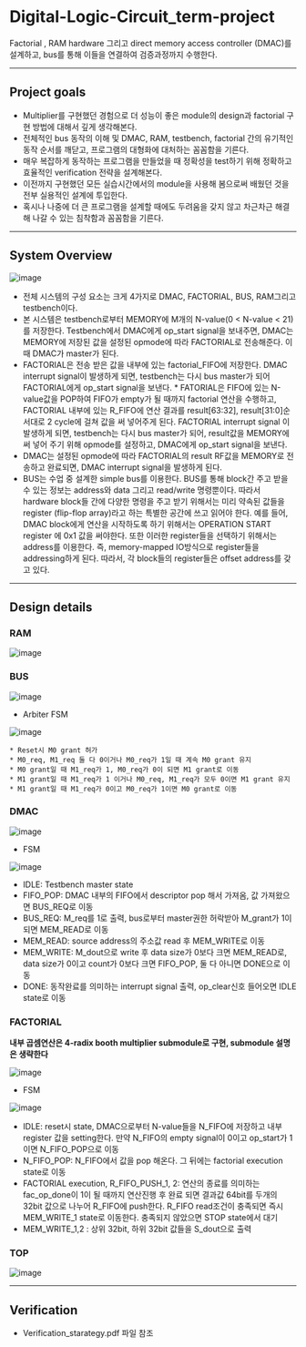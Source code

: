 # Digital-Logic-Circuit_term-project
Factorial , RAM hardware 그리고 direct memory access controller (DMAC)를 설계하고, bus를 통해 이들을 연결하여 검증과정까지 수행한다.

---

## Project goals
*	Multiplier를 구현했던 경험으로 더 성능이 좋은 module의 design과 factorial 구현 방법에 대해서 깊게 생각해본다.
*	전체적인 bus 동작의 이해 및 DMAC, RAM, testbench, factorial 간의 유기적인 동작 순서를 깨닫고, 프로그램의 대형화에 대처하는 꼼꼼함을 기른다.
*	매우 복잡하게 동작하는 프로그램을 만들었을 때 정확성을 test하기 위해 정확하고 효율적인 verification 전략을 설계해본다.
*	이전까지 구현했던 모든 실습시간에서의 module을 사용해 봄으로써 배웠던 것을 전부 실용적인 설계에 투입한다.
*	혹시나 나중에 더 큰 프로그램을 설계할 때에도 두려움을 갖지 않고 차근차근 해결해 나갈 수 있는 침착함과 꼼꼼함을 기른다.


---

## System Overview

![image](https://user-images.githubusercontent.com/67624104/118246400-e0aa6400-b4dc-11eb-8985-a2166ba9803f.png)

* 전체 시스템의 구성 요소는 크게 4가지로 DMAC, FACTORIAL, BUS, RAM그리고 testbench이다.
* 본 시스템은 testbench로부터 MEMORY에 M개의 N-value(0 < N-value < 21)를 저장한다. Testbench에서 DMAC에게 op_start signal을 보내주면, DMAC는 MEMORY에 저장된 값을 설정된 opmode에 따라 FACTORIAL로 전송해준다. 이때 DMAC가 master가 된다.
* FACTORIAL은 전송 받은 값을 내부에 있는 factorial_FIFO에 저장한다. DMAC interrupt signal이 발생하게 되면, testbench는 다시 bus master가 되어 FACTORIAL에게 op_start signal을 보낸다. * FATORIAL은 FIFO에 있는 N-value값을 POP하여 FIFO가 empty가 될 때까지 factorial 연산을 수행하고, FACTORIAL 내부에 있는 R_FIFO에 연산 결과를 result[63:32], result[31:0]순서대로 2 cycle에 걸쳐 값을 써 넣어주게 된다. FACTORIAL interrupt signal 이 발생하게 되면, testbench는 다시 bus master가 되어, result값을 MEMORY에 써 넣어 주기 위해 opmode를 설정하고, DMAC에게 op_start signal을 보낸다. 
* DMAC는 설정된 opmode에 따라 FACTORIAL의 result RF값을 MEMORY로 전송하고 완료되면, DMAC interrupt signal을 발생하게 된다.
* BUS는 수업 중 설계한 simple bus를 이용한다. BUS를 통해 block간 주고 받을 수 있는 정보는 address와 data 그리고 read/write 명령뿐이다. 따라서 hardware block들 간에 다양한 명령을 주고 받기 위해서는 미리 약속된 값들을 register (flip-flop array)라고 하는 특별한 공간에 쓰고 읽어야 한다. 예를 들어, DMAC block에게 연산을 시작하도록 하기 위해서는 OPERATION START register 에 0x1 값을 써야한다. 또한 이러한 register들을 선택하기 위해서는 address를 이용한다. 즉, memory-mapped IO방식으로 register들을 addressing하게 된다. 따라서, 각 block들의 register들은 offset address를 갖고 있다.

---


## Design details

 ### RAM

 ![image](https://user-images.githubusercontent.com/67624104/118246593-22d3a580-b4dd-11eb-8008-a7d30cdc1008.png)

 ### BUS

![image](https://user-images.githubusercontent.com/67624104/118246987-9ecded80-b4dd-11eb-9fde-045d37b2a7ed.png)


  * Arbiter FSM

  ![image](https://user-images.githubusercontent.com/67624104/118247654-61b62b00-b4de-11eb-99c5-2de38d085e26.png)

    * Reset시 M0 grant 허가
    * M0_req, M1_req 둘 다 0이거나 M0_req가 1일 때 계속 M0 grant 유지
    * M0 grant일 때 M1_req가 1, M0_req가 0이 되면 M1 grant로 이동
    * M1 grant일 때 M1_req가 1 이거나 M0_req, M1_req가 모두 0이면 M1 grant 유지
    * M1 grant일 때 M1_req가 0이고 M0_req가 1이면 M0 grant로 이동



 ### DMAC

![image](https://user-images.githubusercontent.com/67624104/118247955-b9ed2d00-b4de-11eb-9e2c-560239cd72bb.png)


* FSM

![image](https://user-images.githubusercontent.com/67624104/118249237-27e62400-b4e0-11eb-8771-04683a1b6eb4.png)
 
  * IDLE: Testbench master state
  * FIFO_POP: DMAC 내부의 FIFO에서 descriptor pop 해서 가져옴, 값 가져왔으면 BUS_REQ로 이동
  * BUS_REQ: M_req를 1로 출력, bus로부터 master권한 허락받아 M_grant가 1이 되면 MEM_READ로 이동
  * MEM_READ: source address의 주소값 read 후 MEM_WRITE로 이동
  * MEM_WRITE: M_dout으로 write 후 data size가 0보다 크면 MEM_READ로, data size가 0이고 count가 0보다 크면 FIFO_POP, 둘 다 아니면 DONE으로 이동
  * DONE: 동작완료를 의미하는 interrupt signal 출력, op_clear신호 들어오면 IDLE state로 이동



### FACTORIAL

**내부 곱셈연산은 4-radix booth multiplier submodule로 구현, submodule 설명은 생략한다**

![image](https://user-images.githubusercontent.com/67624104/118251971-32ee8380-b4e3-11eb-9127-ac2915eca2af.png)


* FSM

![image](https://user-images.githubusercontent.com/67624104/118252011-3eda4580-b4e3-11eb-9a81-021cd1956581.png)

  * IDLE: reset시 state, DMAC으로부터 N-value들을 N_FIFO에 저장하고 내부 register 값을 setting한다. 만약 N_FIFO의 empty signal이 0이고 op_start가 1이면 N_FIFO_POP으로 이동
  * N_FIFO_POP: N_FIFO에서 값을 pop 해온다. 그 뒤에는 factorial execution state로 이동
  * FACTORIAL execution, R_FIFO_PUSH_1, 2: 연산의 종료를 의미하는 fac_op_done이 1이 될 때까지 연산진행 후 완료 되면 결과값 64bit를 두개의 32bit 값으로 나누어 R_FIFO에 push한다. R_FIFO read조건이 충족되면 즉시 MEM_WRITE_1 state로 이동한다. 충족되지 않았으면 STOP state에서 대기
  * MEM_WRITE_1,2 : 상위 32bit, 하위 32bit 값들을 S_dout으로 출력



### TOP

![image](https://user-images.githubusercontent.com/67624104/118253892-6df1b680-b4e5-11eb-8cb5-06a23cb2a677.png)

---


## Verification

* Verification_starategy.pdf 파일 참조

  
